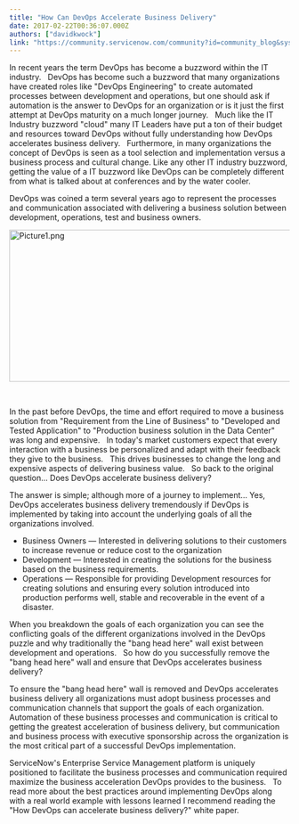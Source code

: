 ```yaml
---
title: "How Can DevOps Accelerate Business Delivery"
date: 2017-02-22T00:36:07.000Z
authors: ["davidkwock"]
link: "https://community.servicenow.com/community?id=community_blog&sys_id=07dd6ae9dbd0dbc01dcaf3231f961942"
---
```

<p>In recent years the term DevOps has become a buzzword within the IT industry.   DevOps has become such a buzzword that many organizations have created roles like "DevOps Engineering" to create automated processes between development and operations, but one should ask if automation is the answer to DevOps for an organization or is it just the first attempt at DevOps maturity on a much longer journey.   Much like the IT Industry buzzword "cloud" many IT Leaders have put a ton of their budget and resources toward DevOps without fully understanding how DevOps accelerates business delivery.   Furthermore, in many organizations the concept of DevOps is seen as a tool selection and implementation versus a business process and cultural change. Like any other IT industry buzzword, getting the value of a IT buzzword like DevOps can be completely different from what is talked about at conferences and by the water cooler.</p><p>DevOps was coined a term several years ago to represent the processes and communication associated with delivering a business solution between development, operations, test and business owners.</p><p></p><p><img  alt="Picture1.png" class="image-1 jive-image" src="ba0580cedbd85fc03eb27a9e0f9619bb.iix" style="width: 620px; height: 273px;"/></p><p>   </p><p>In the past before DevOps, the time and effort required to move a business solution from "Requirement from the Line of Business" to "Developed and Tested Application" to "Production business solution in the Data Center" was long and expensive.   In today's market customers expect that every interaction with a business be personalized and adapt with their feedback they give to the business.   This drives businesses to change the long and expensive aspects of delivering business value.   So back to the original question… Does DevOps accelerate business delivery?</p><p>The answer is simple; although more of a journey to implement… Yes, DevOps accelerates business delivery tremendously if DevOps is implemented by taking into account the underlying goals of all the organizations involved.</p><ul style="list-style-type: disc;"><li>Business Owners — Interested in delivering solutions to their customers to increase revenue or reduce cost to the organization</li><li>Development — Interested in creating the solutions for the business based on the business requirements.</li><li>Operations — Responsible for providing Development resources for creating solutions and ensuring every solution introduced into production performs well, stable and recoverable in the event of a disaster.</li></ul><p>When you breakdown the goals of each organization you can see the conflicting goals of the different organizations involved in the DevOps puzzle and why traditionally the "bang head here" wall exist between development and operations.   So how do you successfully remove the "bang head here" wall and ensure that DevOps accelerates business delivery?</p><p>To ensure the "bang head here" wall is removed and DevOps accelerates business delivery all organizations must adopt business processes and communication channels that support the goals of each organization.   Automation of these business processes and communication is critical to getting the greatest acceleration of business delivery, but communication and business process with executive sponsorship across the organization is the most critical part of a successful DevOps implementation.</p><p>ServiceNow's Enterprise Service Management platform is uniquely positioned to facilitate the business processes and communication required maximize the business acceleration DevOps provides to the business.   To read more about the best practices around implementing DevOps along with a real world example with lessons learned I recommend reading the "How DevOps can accelerate business delivery?" white paper.</p>